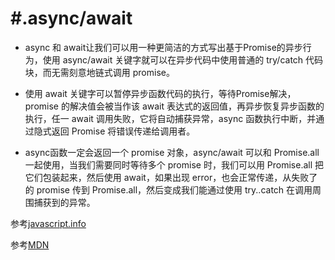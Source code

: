 # #.async/await
* async 和 await让我们可以用一种更简洁的方式写出基于Promise的异步行为，使用 async/await 关键字就可以在异步代码中使用普通的 try/catch 代码块，而无需刻意地链式调用 promise。  

* 使用 await 关键字可以暂停异步函数代码的执行，等待Promise解决，promise 的解决值会被当作该 await 表达式的返回值，再异步恢复异步函数的执行，任一 await 调用失败，它将自动捕获异常，async 函数执行中断，并通过隐式返回 Promise 将错误传递给调用者。  

* async函数一定会返回一个 promise 对象，async/await 可以和 Promise.all 一起使用，当我们需要同时等待多个 promise 时，我们可以用 Promise.all 把它们包装起来，然后使用 await，如果出现 error，也会正常传递，从失败了的 promise 传到 Promise.all，然后变成我们能通过使用 try..catch 在调用周围捕获到的异常。

参考[javascript.info](https://zh.javascript.info/async-await)  

参考[MDN](https://developer.mozilla.org/zh-CN/docs/Web/JavaScript/Reference/Statements/async_function#%E5%B0%9D%E8%AF%95%E4%B8%80%E4%B8%8B)
